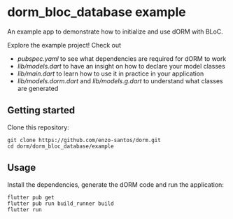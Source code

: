 # dorm_bloc_database example

An example app to demonstrate how to initialize and use dORM with BLoC.

Explore the example project! Check out

- *pubspec.yaml* to see what dependencies are required for dORM to work
- *lib/models.dart* to have an insight on how to declare your model classes
- *lib/main.dart* to learn how to use it in practice in your application
- *lib/models.dorm.dart* and *lib/models.g.dart* to understand what classes are generated

## Getting started

Clone this repository:

```shell
git clone https://github.com/enzo-santos/dorm.git
cd dorm/dorm_bloc_database/example
```

## Usage

Install the dependencies, generate the dORM code and run the application:

```shell
flutter pub get
flutter pub run build_runner build
flutter run
```
